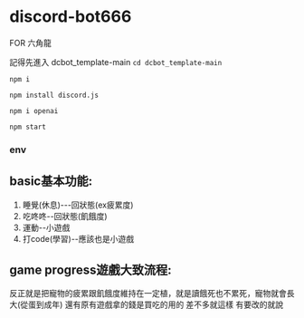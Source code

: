 # discord-bot666
FOR 六角龍

記得先進入 dcbot_template-main
`cd dcbot_template-main`

`npm i`

`npm install discord.js`

`npm i openai`


`npm start`

### env

## basic基本功能:
 
1. 睡覺(休息)---回狀態(ex疲累度) 
2. 吃咚咚--回狀態(飢餓度) 
3. 運動--小遊戲 
4. 打code(學習)--應該也是小遊戲 

## game progress遊戲大致流程:
反正就是把寵物的疲累跟飢餓度維持在一定植，就是讀餓死也不累死，寵物就會長大(從蛋到成年)
還有原有遊戲拿的錢是買吃的用的
差不多就這樣
有要改的就說